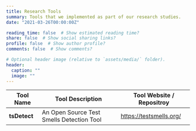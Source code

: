 ```yaml
---
title: Research Tools 
summary: Tools that we implemented as part of our research studies.
date: "2021-03-26T00:00:00Z"

reading_time: false  # Show estimated reading time?
share: false  # Show social sharing links?
profile: false  # Show author profile?
comments: false  # Show comments?

# Optional header image (relative to `assets/media/` folder).
header:
  caption: ""
  image: ""
---
```

| Tool Name    | Tool Description                          | Tool Website / Repositroy |
| ------------ | ----------------------------------------- | ------------------------- |
| **tsDetect** | An Open Source Test Smells Detection Tool | https://testsmells.org/   |